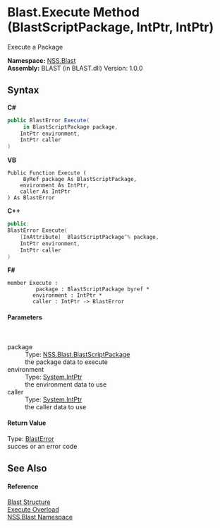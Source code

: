 # Blast.Execute Method (BlastScriptPackage, IntPtr, IntPtr)
 

Execute a Package

**Namespace:**&nbsp;<a href="88b55311-4a89-0894-e27a-e157e443c7f7.md">NSS.Blast</a><br />**Assembly:**&nbsp;BLAST (in BLAST.dll) Version: 1.0.0

## Syntax

**C#**<br />
``` C#
public BlastError Execute(
	 in BlastScriptPackage package,
	IntPtr environment,
	IntPtr caller
)
```

**VB**<br />
``` VB
Public Function Execute ( 
	 ByRef package As BlastScriptPackage,
	environment As IntPtr,
	caller As IntPtr
) As BlastError
```

**C++**<br />
``` C++
public:
BlastError Execute(
	[InAttribute]  BlastScriptPackage^% package, 
	IntPtr environment, 
	IntPtr caller
)
```

**F#**<br />
``` F#
member Execute : 
         package : BlastScriptPackage byref * 
        environment : IntPtr * 
        caller : IntPtr -> BlastError 

```


#### Parameters
&nbsp;<dl><dt>package</dt><dd>Type: <a href="334603e0-a0de-2aaa-4007-78f5dcc5dc51.md">NSS.Blast.BlastScriptPackage</a><br />the package data to execute</dd><dt>environment</dt><dd>Type: <a href="https://docs.microsoft.com/dotnet/api/system.intptr" target="_blank" rel="noopener noreferrer">System.IntPtr</a><br />the environment data to use</dd><dt>caller</dt><dd>Type: <a href="https://docs.microsoft.com/dotnet/api/system.intptr" target="_blank" rel="noopener noreferrer">System.IntPtr</a><br />the caller data to use</dd></dl>

#### Return Value
Type: <a href="db8cb631-f3f7-e809-8853-bc1b825061a7.md">BlastError</a><br />succes or an error code

## See Also


#### Reference
<a href="efe93ce5-baaf-ed42-b038-35b4ff074233.md">Blast Structure</a><br /><a href="85bc098d-e09e-797f-5c4e-ddef2b9f4b85.md">Execute Overload</a><br /><a href="88b55311-4a89-0894-e27a-e157e443c7f7.md">NSS.Blast Namespace</a><br />